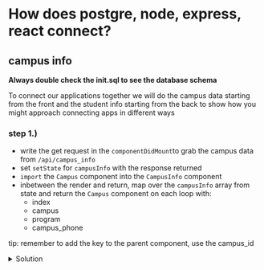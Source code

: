 # How does postgre, node, express, react connect?

## campus info

**Always double check the init.sql to see the database schema**

To connect our applications together we will do the campus data starting from the front and the student info starting from the back to show how you might approach connecting apps in different ways

### step 1.)

- write the get request in the `componentDidMount`to grab the campus data from `/api/campus_info`
- set `setState` for `campusInfo` with the response returned
- `import` the `Campus` component into the `CampusInfo` component
- inbetween the render and return, map over the `campusInfo` array from state and return the `Campus` component on each loop with:
  - index
  - campus
  - program
  - campus_phone

tip: remember to add the key to the parent component, use the campus_id

<details>

```js
componentDidMount() {
    axios.get("/api/campus_info").then(response => {
      this.setState({
        campusInfo: response.data
      });
    });
  }

const mappedCampusInfo = campusInfo.map((campus, index) => {
    return <Campus index={index} key={campus.campus_id} {...campus} />;
});
```

<summary>
Solution
